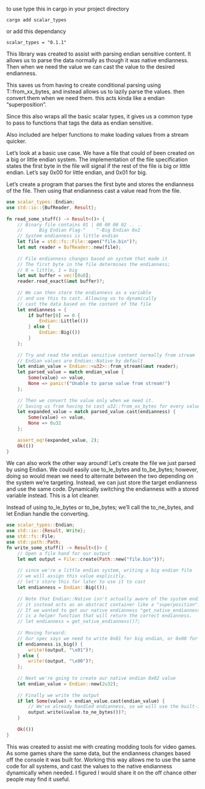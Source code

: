 to use type this in cargo in your project directory
```
cargo add scalar_types
```
or add this dependancy
```
scalar_types = "0.1.1"
```

This library was created to assist with parsing endian sensitive content. It allows us to parse the data normally as though it was native endianness. Then when we need the value we can cast the value to the desired endianness.

This saves us from having to create conditional parsing using T::from_xx_bytes, and instead allows us to lazily parse the values. then convert them when we need them. this acts kinda like a endian “superposition”.

Since this also wraps all the basic scalar types, it gives us a common type to pass to functions that tags the data as endian sensitive.

Also included are helper functions to make loading values from a stream quicker.

Let’s look at a basic use case. We have a file that could of been created on a big or little endian system. The implementation of the file specification states the first byte in the file will signal if the rest of the file is big or little endian. Let’s say 0x00 for little endian, and 0x01 for big.

Let’s create a program that parses the first byte and stores the endianness of the file. Then using that endianness cast a value read from the file.
```Rust
use scalar_types::Endian;
use std::io::{BufReader, Result};
  
fn read_some_stuff() -> Result<()> {
    // Binary file contains 01 | 00 00 00 02 .. ..
    //      Big Endian Flag-^    ^-Big Endian 0x2
    // System endianness is little endian
    let file = std::fs::File::open("file.bin")?;
    let mut reader = BufReader::new(file);
 
    // File endianness changes based on system that made it
    // The first byte in the file determines the endianness; 
    // 0 = little, 1 = big
    let mut buffer = vec![0u8];
    reader.read_exact(&mut buffer)?;
 
    // We can then store the endianness as a variable
    // and use this to cast. Allowing us to dynamically
    // cast the data based on the content of the file
    let endianness = {
        if buffer[0] == 0 { 
            Endian::Little(()) 
        } else { 
            Endian::Big(()) 
        }
    };
 
    // Try and read the endian sensitive content normally from stream
    // Endian values are Endian::Native by default
    let endian_value = Endian::<u32>::from_stream(&mut reader);
    let parsed_value = match endian_value {
        Some(value) => value,
        None => panic!("Unable to parse value from stream!")
    };
 
    // Then we convert the value only when we need it.
    // Saving us from having to cast u32::from_xx_bytes for every value
    let expanded_value = match parsed_value.cast(endianness) {
        Some(value) => value,
        None => 0u32
    };
 
    assert_eq!(expanded_value, 2);
    Ok(())
}
```
We can also work the other way around! Let’s create the file we just parsed by using Endian. We could easily use to_le_bytes and to_be_bytes; however, doing so would mean we need to alternate between the two depending on the system we’re targeting. Instead, we can just store the target endianness and use the same code. Dynamically switching the endianness with a stored variable instead. This is a lot cleaner.

Instead of using to_le_bytes or to_be_bytes; we’ll call the to_ne_bytes, and let Endian handle the converting.
```Rust
use scalar_types::Endian;
use std::io::{Result, Write};
use std::fs::File;
use std::path::Path;
fn write_some_stuff() -> Result<()> {
    // Open a file hand for our output
    let mut output = File::create(Path::new("file.bin"))?;
 
    // since we're a little endian system, writing a big endian file
    // we will assign this value explicitly.
    // let's store this for later to use it to cast
    let endianness = Endian::Big(());
 
    // Note that Endian::Native isn't actually aware of the system endianness,
    // it instead acts as an abstract container like a "superposition". 
    // If we wanted to get our native endianness "get_native_endianness()"
    // is a helper function that will return the correct endianness.
    // let endianness = get_native_endianness()?;
 
    // Moving forward:
    // Our spec says we need to write 0x01 for big endian, or 0x00 for little.
    if endianness.is_big() {
        write!(output, "\x01")?;
    } else {
        write!(output, "\x00")?;
    };
 
    // Next we're going to create our native endian 0x02 value
    let endian_value = Endian::new(2u32);
 
    // Finally we write the output
    if let Some(value) = endian_value.cast(endian_value) {
        // We've already handled endianness, so we will use the built-in to_ne_bytes function
        output.write(&value.to_ne_bytes())?;
    }
 
    Ok(())
}
```
This was created to assist me with creating modding tools for video games. As some games share the same data, but the endianness changes based off the console it was built for. Working this way allows me to use the same code for all systems, and cast the values to the native endianness dynamically when needed. I figured I would share it on the off chance other people may find it useful.
